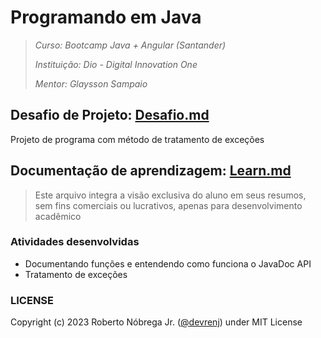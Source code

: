 # Programando em Java

> *Curso: Bootcamp Java + Angular (Santander)*
>
> *Instituição: Dio - Digital Innovation One*
>
> *Mentor: Glaysson Sampaio*

## Desafio de Projeto: [Desafio.md](\bin\edu\dio\angular\java\desafios\DESAFIO.md)

Projeto de programa com método de tratamento de exceções

## Documentação de aprendizagem: [Learn.md](/LEARN.MD)

> Este arquivo integra a visão exclusiva do aluno em seus resumos, sem fins comerciais ou lucrativos, apenas para desenvolvimento acadêmico

### Atividades desenvolvidas

- Documentando funções e entendendo como funciona o JavaDoc API
- Tratamento de exceções

### LICENSE

Copyright (c) 2023 Roberto Nóbrega Jr. ([@devrenj](https://www.github.com/devrenj)) under MIT License
